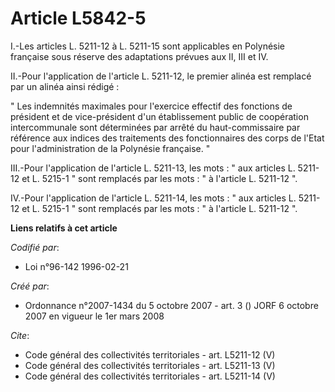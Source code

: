 # Article L5842-5

I.-Les articles L. 5211-12 à L. 5211-15 sont applicables en Polynésie française sous réserve des adaptations prévues aux II,
III et IV. 

II.-Pour l'application de l'article L. 5211-12, le premier alinéa est remplacé par un alinéa ainsi rédigé : 

" Les indemnités maximales pour l'exercice effectif des fonctions de président et de vice-président d'un établissement public
de coopération intercommunale sont déterminées par arrêté du haut-commissaire par référence aux indices des traitements des
fonctionnaires des corps de l'Etat pour l'administration de la Polynésie française. " 

III.-Pour l'application de l'article L. 5211-13, les mots : " aux articles L. 5211-12 et L. 5215-1 " sont remplacés par les
mots : " à l'article L. 5211-12 ". 

IV.-Pour l'application de l'article L. 5211-14, les mots : " aux articles L. 5211-12 et L. 5215-1 " sont remplacés par les
mots : " à l'article L. 5211-12 ".

**Liens relatifs à cet article**

_Codifié par_:

  - Loi n°96-142 1996-02-21

_Créé par_:

  - Ordonnance n°2007-1434 du 5 octobre 2007 - art. 3 () JORF 6 octobre 2007 en vigueur le 1er mars 2008

_Cite_:

  - Code général des collectivités territoriales - art. L5211-12 (V)
  - Code général des collectivités territoriales - art. L5211-13 (V)
  - Code général des collectivités territoriales - art. L5211-14 (V)
